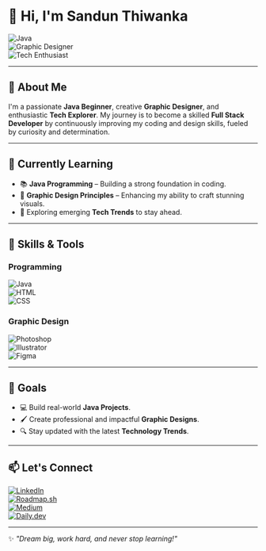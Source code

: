 # 👋 Hi, I'm **Sandun Thiwanka**  

![Java](https://img.shields.io/badge/Java-Beginner-orange?logo=java&logoColor=white)  
![Graphic Designer](https://img.shields.io/badge/Graphic_Designer-Creative-blue?logo=adobe&logoColor=white)  
![Tech Enthusiast](https://img.shields.io/badge/Tech-Enthusiast-green?logo=github&logoColor=white)  

---

## 🌟 **About Me**  
I'm a passionate **Java Beginner**, creative **Graphic Designer**, and enthusiastic **Tech Explorer**. My journey is to become a skilled **Full Stack Developer** by continuously improving my coding and design skills, fueled by curiosity and determination.  

---

## 🌱 **Currently Learning**  
- 📚 **Java Programming** – Building a strong foundation in coding.  
- 🎨 **Graphic Design Principles** – Enhancing my ability to craft stunning visuals.  
- 🚀 Exploring emerging **Tech Trends** to stay ahead.  

---

## 🔧 **Skills & Tools**  
### **Programming**  
![Java](https://img.shields.io/badge/Java-Beginner-orange?logo=java&logoColor=white)  
![HTML](https://img.shields.io/badge/HTML-Basic-blue?logo=html5&logoColor=white)  
![CSS](https://img.shields.io/badge/CSS-Basic-blue?logo=css3&logoColor=white)  

### **Graphic Design**  
![Photoshop](https://img.shields.io/badge/Photoshop-Intermediate-blue?logo=adobephotoshop&logoColor=white)  
![Illustrator](https://img.shields.io/badge/Illustrator-Intermediate-orange?logo=adobeillustrator&logoColor=white)  
![Figma](https://img.shields.io/badge/Figma-Beginner-purple?logo=figma&logoColor=white)  

---

## 🎯 **Goals**  
- 💻 Build real-world **Java Projects**.  
- 🖌️ Create professional and impactful **Graphic Designs**.  
- 🔍 Stay updated with the latest **Technology Trends**.  

---

## 📫 **Let's Connect**  
[![LinkedIn](https://img.shields.io/badge/LinkedIn-Sandun%20Thiwanka-blue?logo=linkedin&logoColor=white)](www.linkedin.com/in/sandun-thiwanka-273734230)  
[![Roadmap.sh](https://img.shields.io/badge/Roadmap.sh-Explore-orange?logo=roadmap.sh&logoColor=white)](https://roadmap.sh/u/sandunthiwanka)  
[![Medium](https://img.shields.io/badge/Medium-Sandun%20Thiwanka-black?logo=medium&logoColor=white)](https://medium.com/@sandunthiwanka904)  
[![Daily.dev](https://img.shields.io/badge/Daily.dev-Tech%20Updates-purple?logo=daily.dev&logoColor=white)](https://app.daily.dev/sandun15)  

---

✨ *"Dream big, work hard, and never stop learning!"*  

